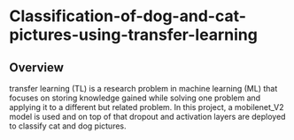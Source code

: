 # Classification-of-dog-and-cat-pictures-using-transfer-learning
## Overview
transfer learning (TL) is a research problem in machine learning (ML) that focuses on storing knowledge gained while solving one problem and applying it to a different but related problem.
In this project, a mobilenet_V2 model is used and on top of that dropout and activation layers are deployed to classify cat and dog pictures.
